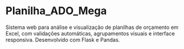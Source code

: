# Planilha_ADO_Mega
Sistema web para análise e visualização de planilhas de orçamento em Excel, com validações automáticas, agrupamentos visuais e interface responsiva. Desenvolvido com Flask e Pandas.
